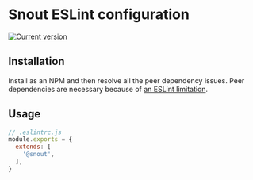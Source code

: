# Snout ESLint configuration

[![Current version][badge-version-image]][badge-version-link]

[badge-version-image]: https://img.shields.io/npm/v/@snout/eslint-config?label=%40snout%2Feslint-config&logo=npm&style=for-the-badge
[badge-version-link]: https://npmjs.com/package/@snout/eslint-config

## Installation

Install as an NPM and then resolve all the peer dependency issues. Peer
dependencies are necessary because of [an ESLint limitation].

## Usage

```js
// .eslintrc.js
module.exports = {
  extends: [
    '@snout',
  ],
}
```

<!-- References -->

[an eslint limitation]: https://github.com/eslint/eslint/issues/3458
